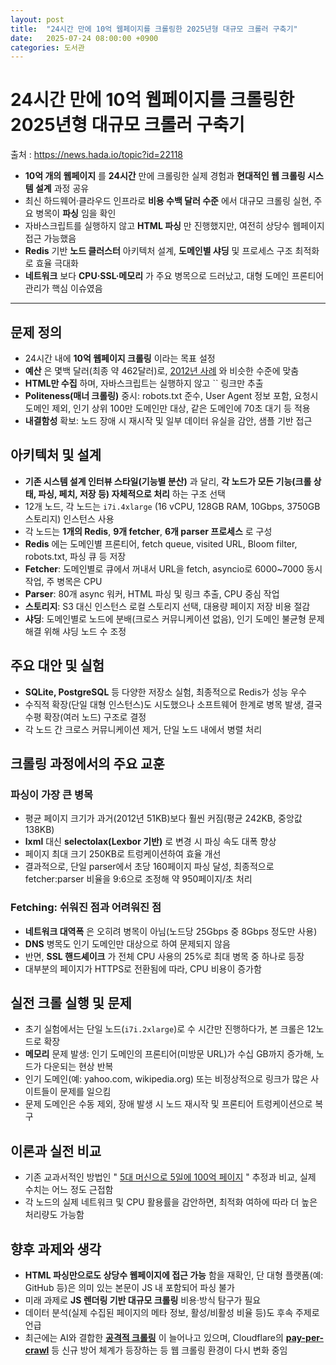 ```yaml
---
layout: post
title:  "24시간 만에 10억 웹페이지를 크롤링한 2025년형 대규모 크롤러 구축기"
date:   2025-07-24 08:00:00 +0900
categories: 도서관
---
```


# 24시간 만에 10억 웹페이지를 크롤링한 2025년형 대규모 크롤러 구축기

출처 : https://news.hada.io/topic?id=22118


- **10억 개의 웹페이지** 를 **24시간** 만에 크롤링한 실제 경험과 **현대적인 웹 크롤링 시스템 설계** 과정 공유
- 최신 하드웨어·클라우드 인프라로 **비용 수백 달러 수준** 에서 대규모 크롤링 실현, 주요 병목이 **파싱** 임을 확인
- 자바스크립트를 실행하지 않고 **HTML 파싱** 만 진행했지만, 여전히 상당수 웹페이지 접근 가능했음
- **Redis** 기반 **노드 클러스터** 아키텍처 설계, **도메인별 샤딩** 및 프로세스 구조 최적화로 효율 극대화
- **네트워크** 보다 **CPU·SSL·메모리** 가 주요 병목으로 드러났고, 대형 도메인 프론티어 관리가 핵심 이슈였음

---

## 문제 정의

- 24시간 내에 **10억 웹페이지 크롤링** 이라는 목표 설정
- **예산** 은 몇백 달러(최종 약 462달러)로, [2012년 사례](https://michaelnielsen.org/ddi/how-to-crawl-a-quarter-billion-webpages-in-40-hours/) 와 비슷한 수준에 맞춤
- **HTML만 수집** 하며, 자바스크립트는 실행하지 않고 `` 링크만 추출
- **Politeness(매너 크롤링)** 중시: robots.txt 준수, User Agent 정보 포함, 요청시 도메인 제외, 인기 상위 100만 도메인만 대상, 같은 도메인에 70초 대기 등 적용
- **내결함성** 확보: 노드 장애 시 재시작 및 일부 데이터 유실을 감안, 샘플 기반 접근

## 아키텍처 및 설계

- **기존 시스템 설계 인터뷰 스타일(기능별 분산)** 과 달리, **각 노드가 모든 기능(크롤 상태, 파싱, 페치, 저장 등) 자체적으로 처리** 하는 구조 선택
- 12개 노드, 각 노드는 `i7i.4xlarge` (16 vCPU, 128GB RAM, 10Gbps, 3750GB 스토리지) 인스턴스 사용
- 각 노드는 **1개의 Redis**, **9개 fetcher**, **6개 parser 프로세스** 로 구성
- **Redis** 에는 도메인별 프론티어, fetch queue, visited URL, Bloom filter, robots.txt, 파싱 큐 등 저장
- **Fetcher**: 도메인별로 큐에서 꺼내서 URL을 fetch, asyncio로 6000~7000 동시 작업, 주 병목은 CPU
- **Parser**: 80개 async 워커, HTML 파싱 및 링크 추출, CPU 중심 작업
- **스토리지**: S3 대신 인스턴스 로컬 스토리지 선택, 대용량 페이지 저장 비용 절감
- **샤딩**: 도메인별로 노드에 분배(크로스 커뮤니케이션 없음), 인기 도메인 불균형 문제 해결 위해 샤딩 노드 수 조정

## 주요 대안 및 실험

- **SQLite, PostgreSQL** 등 다양한 저장소 실험, 최종적으로 Redis가 성능 우수
- 수직적 확장(단일 대형 인스턴스)도 시도했으나 소프트웨어 한계로 병목 발생, 결국 수평 확장(여러 노드) 구조로 결정
- 각 노드 간 크로스 커뮤니케이션 제거, 단일 노드 내에서 병렬 처리

## 크롤링 과정에서의 주요 교훈

### 파싱이 가장 큰 병목

- 평균 페이지 크기가 과거(2012년 51KB)보다 훨씬 커짐(평균 242KB, 중앙값 138KB)
- **lxml** 대신 **selectolax(Lexbor 기반)** 로 변경 시 파싱 속도 대폭 향상
- 페이지 최대 크기 250KB로 트렁케이션하여 효율 개선
- 결과적으로, 단일 parser에서 초당 160페이지 파싱 달성, 최종적으로 fetcher:parser 비율을 9:6으로 조정해 약 950페이지/초 처리

### Fetching: 쉬워진 점과 어려워진 점

- **네트워크 대역폭** 은 오히려 병목이 아님(노드당 25Gbps 중 8Gbps 정도만 사용)
- **DNS** 병목도 인기 도메인만 대상으로 하여 문제되지 않음
- 반면, **SSL 핸드셰이크** 가 전체 CPU 사용의 25%로 최대 병목 중 하나로 등장
- 대부분의 페이지가 HTTPS로 전환됨에 따라, CPU 비용이 증가함

## 실전 크롤 실행 및 문제

- 초기 실험에서는 단일 노드(`i7i.2xlarge`)로 수 시간만 진행하다가, 본 크롤은 12노드로 확장
- **메모리** 문제 발생: 인기 도메인의 프론티어(미방문 URL)가 수십 GB까지 증가해, 노드가 다운되는 현상 반복
- 인기 도메인(예: yahoo.com, wikipedia.org) 또는 비정상적으로 링크가 많은 사이트들이 문제를 일으킴
- 문제 도메인은 수동 제외, 장애 발생 시 노드 재시작 및 프론티어 트렁케이션으로 복구

## 이론과 실전 비교

- 기존 교과서적인 방법인 " [5대 머신으로 5일에 100억 페이지](https://www.hellointerview.com/learn/system-design/problem-breakdowns/web-crawler) " 추정과 비교, 실제 수치는 어느 정도 근접함
- 각 노드의 실제 네트워크 및 CPU 활용률을 감안하면, 최적화 여하에 따라 더 높은 처리량도 가능함

## 향후 과제와 생각

- **HTML 파싱만으로도 상당수 웹페이지에 접근 가능** 함을 재확인, 단 대형 플랫폼(예: GitHub 등)은 의미 있는 본문이 JS 내 포함되어 파싱 불가
- 미래 과제로 **JS 렌더링 기반 대규모 크롤링** 비용·방식 탐구가 필요
- 데이터 분석(실제 수집된 페이지의 메타 정보, 활성/비활성 비율 등)도 후속 주제로 언급
- 최근에는 AI와 결합한 **[공격적 크롤링](https://news.ycombinator.com/item?id=23490367)** 이 늘어나고 있으며, Cloudflare의 **[pay-per-crawl](https://blog.cloudflare.com/introducing-pay-per-crawl/)** 등 신규 방어 체계가 등장하는 등 웹 크롤링 환경이 다시 변화 중임